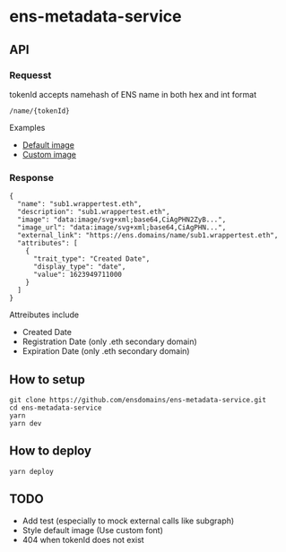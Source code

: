 # ens-metadata-service

## API

### Requesst

tokenId accepts namehash of ENS name in both hex and int format

```
/name/{tokenId}
```

Examples

- [Default image](https://testnets.opensea.io/assets/0x9029c1574f91696026358d4edB0De773d0E04aeD/0x2517c0dfe3a4eebac3456a409c53f824f86070c73d48794d8268ec5c007ee683)
- [Custom image](https://testnets.opensea.io/assets/0x9029c1574f91696026358d4edB0De773d0E04aeD/84120850835537414527020398714431393504535329440173489282076403473842759587505)

### Response

```
{
  "name": "sub1.wrappertest.eth",
  "description": "sub1.wrappertest.eth",
  "image": "data:image/svg+xml;base64,CiAgPHN2ZyB...",
  "image_url": "data:image/svg+xml;base64,CiAgPHN...",
  "external_link": "https://ens.domains/name/sub1.wrappertest.eth",
  "attributes": [
    {
      "trait_type": "Created Date",
      "display_type": "date",
      "value": 1623949711000
    }
  ]
}
```

Attreibutes include

- Created Date
- Registration Date (only .eth secondary domain)
- Expiration Date   (only .eth secondary domain)

## How to setup

```
git clone https://github.com/ensdomains/ens-metadata-service.git
cd ens-metadata-service
yarn
yarn dev 
```

## How to deploy

```
yarn deploy
```

## TODO

- Add test (especially to mock external calls like subgraph)
- Style default image (Use custom font)
- 404 when tokenId does not exist